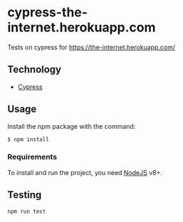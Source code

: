 # cypress-the-internet.herokuapp.com
Tests on cypress for https://the-internet.herokuapp.com/

## Technology
- [Cypress](https://www.cypress.io/)

## Usage
Install the npm package with the command:
```
$ npm install
```

### Requirements
To install and run the project, you need [NodeJS](https://nodejs.org/) v8+.

## Testing
```
npm run test
```
